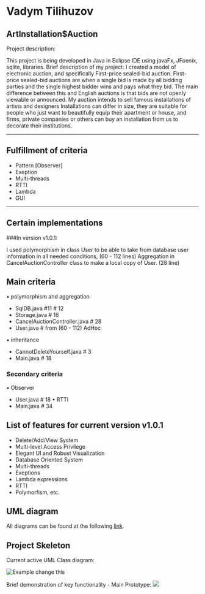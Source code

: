 # Vadym Tilihuzov

## ArtInstallation$Auction

Project description:

This project is being developed in Java in Eclipse IDE using javaFx,  JFoenix, sqlite, libraries.
Brief description of my project: I created a model of electronic auction, and specifically First-price sealed-bid auction.
First-price sealed-bid auctions are when a single bid is made by all bidding parties and the single highest bidder wins and pays what they bid. The main difference between this and English auctions is that bids are not openly viewable or announced.
My auction intends to sell famous installations of artists and designers
Installations can differ in size, they are suitable for people who just want to beautifully equip their apartment or house, and firms, private companies or others can buy an installation from us to decorate their institutions.

---------------------------------------------
## Fulfillment of criteria

- Pattern [Observer]
- Exeption
- Multi-threads
- RTTI
- Lambda
- GUI

----------------------------------------------
## Certain implementations

###In version v1.0.1:

I used polymorphism in class User to be able to take from database user information in all needed conditions, (60 - 112 lines)
Aggregation in CancelAuctionController class to make a local copy of User. (28 line)

## Main criteria

•	polymorphism and aggregation
- SqlDB.java #11 # 12 
- Storage.java # 16 
- CancelAuctionController.java # 28
-	User.java # from (60 - 112) AdHoc

•	inheritance
-	CannotDeleteYourself.java # 3
-	Main.java # 18

### Secondary criteria

•	Observer
- User.java # 18
•	RTTI
- Main.java # 34

## List of features for current version v1.0.1

- Delete/Add/View System
- Multi-level Access Privilege
- Elegant UI and Robust Visualization
- Database Oriented System
- Multi-threads
- Exeptions
- Lambda expressions
- RTTI
- Polymorfism, etc.

## UML diagram

All diagrams can be found at the following [link](Documentation/001_uml_diagrams).

## Project Skeleton
Current active UML Class diagram:

![Example change this](https://github.com/OOP-FIIT/oop-2022-str-17-c-dakic-Real-4339/blob/master/Documentation/uml/umlet.png)

Brief demonstration of key functionality - Main Prototype:
![](https://github.com/OOP-FIIT/oop-2022-str-17-c-dakic-Real-4339/blob/master/Documentation/prototypes/Home.PNG)
